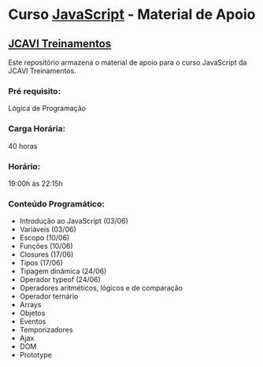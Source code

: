 # Curso [JavaScript](https://www.jcavitreinamentos.com.br/javascript) - Material de Apoio
## [JCAVI Treinamentos](https://www.jcavitreinamentos.com.br)

Este repositório armazena o material de apoio para o curso JavaScript da JCAVI Treinamentos.

### Pré requisito:
Lógica de Programação

### Carga Horária:
40 horas

### Horário:
19:00h às 22:15h

### Conteúdo Programático:
* Introdução ao JavaScript (03/06)
* Variáveis (03/06)
* Escopo (10/06)
* Funções (10/06)
* Closures (17/06)
* Tipos (17/06)
* Tipagem dinâmica (24/06)
* Operador typeof (24/06)
* Operadores aritméticos, lógicos e de comparação
* Operador ternário
* Arrays
* Objetos
* Eventos
* Temporizadores
* Ajax
* DOM
* Prototype

